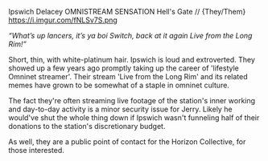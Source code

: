 Ipswich Delacey
OMNISTREAM SENSATION
Hell's Gate //
{They/Them}
https://i.imgur.com/fNLSv7S.png

*“What’s up lancers, it’s ya boi Switch, back at it again Live from the Long Rim!”*

Short, thin, with white-platinum hair. Ipswich is loud and extroverted. They showed up a few years ago promptly taking up the career of 'lifestyle Omninet streamer'. Their stream 'Live from the Long Rim' and its related memes have grown to be somewhat of a staple in omninet culture.


The fact they're often streaming live footage of the station's inner working and day-to-day activity is a minor security issue for Jerry. Likely he would've shut the whole thing down if Ipswich wasn't funneling half of their donations to the station's discretionary budget.


As well, they are a public point of contact for the Horizon Collective, for those interested.
